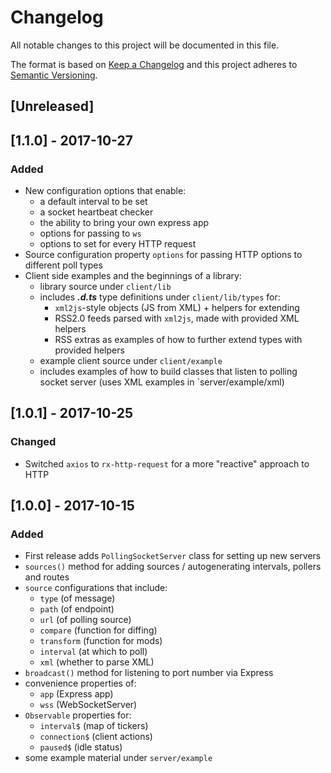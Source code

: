 # Changelog
All notable changes to this project will be documented in this file.

The format is based on [Keep a Changelog](http://keepachangelog.com/en/1.0.0/)
and this project adheres to [Semantic Versioning](http://semver.org/spec/v2.0.0.html).

## [Unreleased]

## [1.1.0] - 2017-10-27
### Added
- New configuration options that enable:
  - a default interval to be set
  - a socket heartbeat checker
  - the ability to bring your own express app
  - options for passing to `ws`
  - options to set for every HTTP request
- Source configuration property `options` for passing HTTP options to different poll types
- Client side examples and the beginnings of a library:
  - library source under `client/lib`
  - includes _**.d.ts**_ type definitions under `client/lib/types` for:
    - `xml2js`-style objects (JS from XML) + helpers for extending
    - RSS2.0 feeds parsed with `xml2js`, made with provided XML helpers
    - RSS extras as examples of how to further extend types with provided helpers
  - example client source under `client/example`
  - includes examples of how to build classes that listen to polling socket server (uses XML examples in `server/example/xml)

## [1.0.1] - 2017-10-25
### Changed
- Switched `axios` to `rx-http-request` for a more "reactive" approach to HTTP

## [1.0.0] - 2017-10-15
### Added
- First release adds `PollingSocketServer` class for setting up new servers
- `sources()` method for adding sources / autogenerating intervals, pollers and routes
- `source` configurations that include:
  - `type` (of message)
  - `path` (of endpoint)
  - `url` (of polling source)
  - `compare` (function for diffing)
  - `transform` (function for mods)
  - `interval` (at which to poll)
  - `xml` (whether to parse XML)
- `broadcast()` method for listening to port number via Express
- convenience properties of:
  - `app` (Express app)
  - `wss` (WebSocketServer)
- `Observable` properties for:
  - `interval$` (map of tickers)
  - `connection$` (client actions)
  - `paused$` (idle status)
- some example material under `server/example`
